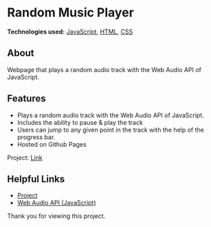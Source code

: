 # Random Music Player

**Technologies used:** [JavaScript](https://javascript.info/), [HTML](https://developer.mozilla.org/en-US/docs/Web/HTML), [CSS](https://developer.mozilla.org/en-US/docs/Web/css)

## About

Webpage that plays a random audio track with the Web Audio API of JavaScript.

## Features

* Plays a random audio track with the Web Audio API of JavaScript. 
* Includes the ability to pause & play the track
* Users can jump to any given point in the track with the help of the progress bar.
* Hosted on Github Pages

Project: [Link](https://sumansourabh14.github.io/Music-App/)

## Helpful Links

* [Project](https://sumansourabh14.github.io/Music-App/)
* [Web Audio API (JavaScript)](https://developer.mozilla.org/en-US/docs/Web/API/Web_Audio_API)

Thank you for viewing this project.
